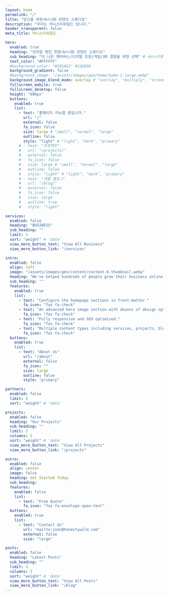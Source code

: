 ```yaml
---
layout: home
permalink: "/"
title: "당신을 위한<br>3D 콘텐츠 스튜디오"
description: "우리는 어니스티와일드 입니다."
header_transparent: false
meta_title: 어니스티와일드

hero:
  enabled: true
  heading: "언리얼 엔진 전문<br>3D 콘텐츠 스튜디오"
  sub_heading: "더 나은 메타버스/디지털 트윈/게임/XR 경험을 위한 선택" # <br>다목적 실감 콘텐츠 및 게임 개발 전문 기업"
  text_color: "#FFFFFF"
  #background_color: "#295A52" #1d2830
  background_gradient: false
  #background_image: "/assets/images/gen/home/home-1-large.webp"
  background_image_blend_mode: overlay # "overlay", "multiply", "screen"
  fullscreen_mobile: true
  fullscreen_desktop: false
  height: "880px"
  buttons:
    enabled: true
    list:
      - text: "홈페이지 리뉴얼 중입니다."
        url: "/"
        external: false
        fa_icon: false
        size: large # "small", "normal", "large"
        outline: false
        style: "light" # "light", "dark", "primary"
      # - text: "프로젝트"
      #   url: "/projects/"
      #   external: false
      #   fa_icon: false
      #   size: large # "small", "normal", "large"
      #   outline: false
      #   style: "light" # "light", "dark", "primary"
      # - text: "개발 블로그"
      #   url: "/blog/"
      #   external: false
      #   fa_icon: false
      #   size: large
      #   outline: true
      #   style: "light"

services:
  enabled: false
  heading: "BUSINESS"
  sub_heading: ""
  limit: 3
  sort: "weight" # 'date'
  view_more_button_text: "View All Business"
  view_more_button_link: "/services"

intro:
  enabled: false
  align: left
  image: "/assets/images/gen/content/content-6-thumbnail.webp"
  heading: "We've helped hundreds of people grow their business online."
  sub_heading: ""
  features:
    enabled: true
    list:
      - text: "Configure the homepage sections in front-matter."
        fa_icon: "fas fa-check"
      - text: "An advanced hero image section with dozens of design options."
        fa_icon: "fas fa-check"
      - text: "Fully responsive and SEO optimised."
        fa_icon: "fas fa-check"
      - text: "Multiple content types including services, projects, blog and more."
        fa_icon: "fas fa-check"
  buttons:
    enabled: true
    list:
      - text: "About Us"
        url: "/about"
        external: false
        fa_icon: ""
        size: large
        outline: false
        style: "primary"

partners:
  enabled: false
  limit: 5
  sort: "weight" # 'date'

projects:
  enabled: false
  heading: "Our Projects"
  sub_heading: ""
  limit: 2
  columns: 2
  sort: "weight" # 'date'
  view_more_button_text: "View All Projects"
  view_more_button_link: "/projects"

outro:
  enabled: false
  align: center
  image: false
  heading: Get Started Today
  sub_heading:
  features:
    enabled: false
    list:
      - text: "Free Quote"
        fa_icon: "fas fa-envelope-open-text"
  buttons:
    enabled: true
    list:
      - text: "Contact Us"
        url: "mailto:joon@honestywild.com"
        external: false
        size: "large"

posts:
  enabled: false
  heading: "Latest Posts"
  sub_heading: ""
  limit: 3
  columns: 3
  sort: "weight" # 'date'
  view_more_button_text: "View All Posts"
  view_more_button_link: "/blog"
---
```

